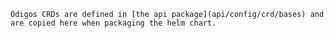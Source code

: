 	Odigos CRDs are defined in [the api package](api/config/crd/bases) and are copied here when packaging the helm chart.
	
